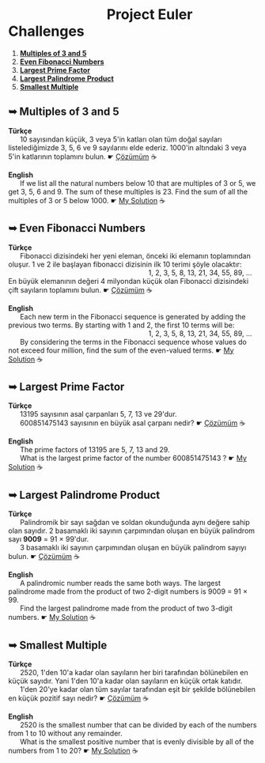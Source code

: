 <h1>&nbsp&nbsp&nbsp&nbsp&nbsp&nbsp&nbsp&nbsp&nbsp&nbsp&nbsp&nbsp&nbsp&nbsp&nbsp&nbsp&nbsp&nbsp&nbsp&nbsp&nbsp&nbsp&nbsp&nbsp&nbsp&nbsp&nbsp&nbsp&nbsp&nbspProject Euler Challenges</h1>

<ol>
  <li><strong><a href="https://github.com/zumrudu-anka/Project-Euler-Challenges/tree/master/1.Multiples%20of%203%20and%205">Multiples of 3 and 5<a></strong><br></li>
  <li><strong><a href="#title2">Even Fibonacci Numbers<a></strong><br></li>
  <li><strong><a href="#title3">Largest Prime Factor<a></strong><br></li>
  <li><strong><a href="#title4">Largest Palindrome Product<a></strong><br></li>
  <li><strong><a href="#title5">Smallest Multiple<a></strong><br></li>
</ol>

<h2 id="title">&#x27A5 Multiples of 3 and 5</h2>
<p><strong>Türkçe</strong><br>
&nbsp&nbsp&nbsp&nbsp&nbsp&nbsp10 sayısından küçük, 3 veya 5'in katları olan tüm doğal sayıları listelediğimizde 3, 5, 6 ve 9 sayılarını elde ederiz. 1000'in altındaki 3 veya 5'in katlarının toplamını bulun. &#x261B <a href="1.Multiples of 3 and 5.cpp">Çözümüm</a> &#x2615</p>
<p><strong>English</strong><br>
&nbsp&nbsp&nbsp&nbsp&nbsp&nbspIf we list all the natural numbers below 10 that are multiples of 3 or 5, we get 3, 5, 6 and 9. The sum of these multiples is 23. Find the sum of all the multiples of 3 or 5 below 1000. &#x261B <a href="1.Multiples of 3 and 5.cpp">My Solution</a> &#x2615</p>

<h2 id="title2">&#x27A5 Even Fibonacci Numbers</h2>
<p><strong>Türkçe</strong><br>
&nbsp&nbsp&nbsp&nbsp&nbsp&nbspFibonacci dizisindeki her yeni eleman, önceki iki elemanın toplamından oluşur. 1 ve 2 ile başlayan fibonacci dizisinin ilk 10 terimi şöyle olacaktır:<br>&nbsp&nbsp&nbsp&nbsp&nbsp&nbsp&nbsp&nbsp&nbsp&nbsp&nbsp&nbsp&nbsp&nbsp&nbsp&nbsp&nbsp&nbsp&nbsp&nbsp&nbsp&nbsp&nbsp&nbsp&nbsp&nbsp&nbsp&nbsp&nbsp&nbsp&nbsp&nbsp&nbsp&nbsp&nbsp&nbsp&nbsp&nbsp&nbsp&nbsp&nbsp&nbsp&nbsp&nbsp&nbsp&nbsp&nbsp&nbsp&nbsp&nbsp&nbsp&nbsp&nbsp&nbsp&nbsp&nbsp&nbsp&nbsp&nbsp&nbsp&nbsp&nbsp&nbsp&nbsp&nbsp&nbsp&nbsp&nbsp&nbsp&nbsp&nbsp&nbsp1, 2, 3, 5, 8, 13, 21, 34, 55, 89, ...<br>En büyük elemanının değeri 4 milyondan küçük olan Fibonacci dizisindeki çift sayıların toplamını bulun. &#x261B <a href="2.Even Fibonacci Numbers.cpp">Çözümüm</a> &#x2615</p>
<p><strong>English</strong><br>
&nbsp&nbsp&nbsp&nbsp&nbsp&nbspEach new term in the Fibonacci sequence is generated by adding the previous two terms. By starting with 1 and 2, the first 10 terms will be:<br>&nbsp&nbsp&nbsp&nbsp&nbsp&nbsp&nbsp&nbsp&nbsp&nbsp&nbsp&nbsp&nbsp&nbsp&nbsp&nbsp&nbsp&nbsp&nbsp&nbsp&nbsp&nbsp&nbsp&nbsp&nbsp&nbsp&nbsp&nbsp&nbsp&nbsp&nbsp&nbsp&nbsp&nbsp&nbsp&nbsp&nbsp&nbsp&nbsp&nbsp&nbsp&nbsp&nbsp&nbsp&nbsp&nbsp&nbsp&nbsp&nbsp&nbsp&nbsp&nbsp&nbsp&nbsp&nbsp&nbsp&nbsp&nbsp&nbsp&nbsp&nbsp&nbsp&nbsp&nbsp&nbsp&nbsp&nbsp&nbsp&nbsp&nbsp&nbsp&nbsp1, 2, 3, 5, 8, 13, 21, 34, 55, 89, ...<br>&nbsp&nbsp&nbsp&nbsp&nbsp&nbspBy considering the terms in the Fibonacci sequence whose values do not exceed four million, find the sum of the even-valued terms. &#x261B <a href="2.Even Fibonacci Numbers.cpp">My Solution</a> &#x2615</p>

<h2 id="title3">&#x27A5 Largest Prime Factor</h2>
<p><strong>Türkçe</strong><br>
&nbsp&nbsp&nbsp&nbsp&nbsp&nbsp13195 sayısının asal çarpanları 5, 7, 13 ve 29'dur.<br>&nbsp&nbsp&nbsp&nbsp&nbsp&nbsp600851475143 sayısının en büyük asal çarpanı nedir? &#x261B <a href="3.Largest Prime Factor.cpp">Çözümüm</a> &#x2615</p>
<p><strong>English</strong><br>
&nbsp&nbsp&nbsp&nbsp&nbsp&nbspThe prime factors of 13195 are 5, 7, 13 and 29.<br>&nbsp&nbsp&nbsp&nbsp&nbsp&nbspWhat is the largest prime factor of the number 600851475143 ? &#x261B <a href="3.Largest Prime Factor.cpp">My Solution</a> &#x2615</p>

<h2 id="title4">&#x27A5 Largest Palindrome Product</h2>
<p><strong>Türkçe</strong><br>
&nbsp&nbsp&nbsp&nbsp&nbsp&nbspPalindromik bir sayı sağdan ve soldan okunduğunda aynı değere sahip olan sayıdır. 2 basamaklı iki sayının çarpımından oluşan en büyük palindrom sayı <strong>9009</strong> = 91 × 99'dur.<br>&nbsp&nbsp&nbsp&nbsp&nbsp&nbsp3 basamaklı iki sayının çarpımından oluşan en büyük palindrom sayıyı bulun. &#x261B <a href="4.Largest Palindrom Product.cpp">Çözümüm</a> &#x2615</p>
<p><strong>English</strong><br>
&nbsp&nbsp&nbsp&nbsp&nbsp&nbspA palindromic number reads the same both ways. The largest palindrome made from the product of two 2-digit numbers is 9009 = 91 × 99.<br>&nbsp&nbsp&nbsp&nbsp&nbsp&nbspFind the largest palindrome made from the product of two 3-digit numbers. &#x261B <a href="4.Largest Palindrom Product.cpp">My Solution</a> &#x2615</p>

<h2 id="title5">&#x27A5 Smallest Multiple</h2>
<p><strong>Türkçe</strong><br>
&nbsp&nbsp&nbsp&nbsp&nbsp&nbsp2520, 1'den 10'a kadar olan sayıların her biri tarafından bölünebilen en küçük sayıdır. Yani 1'den 10'a kadar olan sayıların en küçük ortak katıdır.<br>&nbsp&nbsp&nbsp&nbsp&nbsp&nbsp1'den 20'ye kadar olan tüm sayılar tarafından eşit bir şekilde bölünebilen en küçük pozitif sayı nedir? &#x261B <a href="5.Smallest Multiple.cpp">Çözümüm</a> &#x2615</p>
<p><strong>English</strong><br>
&nbsp&nbsp&nbsp&nbsp&nbsp&nbsp2520 is the smallest number that can be divided by each of the numbers from 1 to 10 without any remainder.<br>&nbsp&nbsp&nbsp&nbsp&nbsp&nbspWhat is the smallest positive number that is evenly divisible by all of the numbers from 1 to 20? &#x261B <a href="5.Smallest Multiple.cpp">My Solution</a> &#x2615</p>

